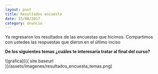 ```yaml
---
layout: post
title: Resultados encuesta
date: 15/08/2017
category: anuncio
---
```


Ya regresaron los resultados de las encuestas que hicimos. Compartimos con ustedes las respuestas que dieron en el último inciso

**De los siguientes temas ¿cuáles te interesaría tratar al final del curso?**

![grafica]({{ site.baseurl }}/assets/imagenes/resultados_encuesta_temas.png)